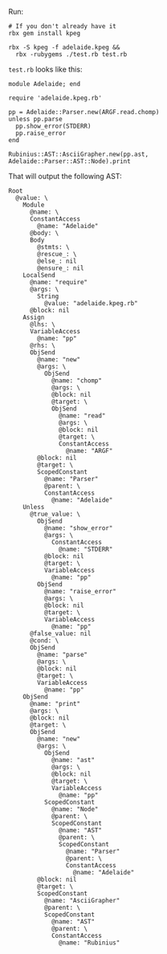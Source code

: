 
Run:

    # If you don't already have it
    rbx gem install kpeg

    rbx -S kpeg -f adelaide.kpeg &&
      rbx -rubygems ./test.rb test.rb


`test.rb` looks like this:

    module Adelaide; end
    
    require 'adelaide.kpeg.rb'
    
    pp = Adelaide::Parser.new(ARGF.read.chomp)
    unless pp.parse
      pp.show_error(STDERR)
      pp.raise_error
    end
    
    Rubinius::AST::AsciiGrapher.new(pp.ast, Adelaide::Parser::AST::Node).print


That will output the following AST:

    Root
      @value: \
        Module
          @name: \
          ConstantAccess
            @name: "Adelaide"
          @body: \
          Body
            @stmts: \
            @rescue_: \
            @else_: nil
            @ensure_: nil
        LocalSend
          @name: "require"
          @args: \
            String
              @value: "adelaide.kpeg.rb"
          @block: nil
        Assign
          @lhs: \
          VariableAccess
            @name: "pp"
          @rhs: \
          ObjSend
            @name: "new"
            @args: \
              ObjSend
                @name: "chomp"
                @args: \
                @block: nil
                @target: \
                ObjSend
                  @name: "read"
                  @args: \
                  @block: nil
                  @target: \
                  ConstantAccess
                    @name: "ARGF"
            @block: nil
            @target: \
            ScopedConstant
              @name: "Parser"
              @parent: \
              ConstantAccess
                @name: "Adelaide"
        Unless
          @true_value: \
            ObjSend
              @name: "show_error"
              @args: \
                ConstantAccess
                  @name: "STDERR"
              @block: nil
              @target: \
              VariableAccess
                @name: "pp"
            ObjSend
              @name: "raise_error"
              @args: \
              @block: nil
              @target: \
              VariableAccess
                @name: "pp"
          @false_value: nil
          @cond: \
          ObjSend
            @name: "parse"
            @args: \
            @block: nil
            @target: \
            VariableAccess
              @name: "pp"
        ObjSend
          @name: "print"
          @args: \
          @block: nil
          @target: \
          ObjSend
            @name: "new"
            @args: \
              ObjSend
                @name: "ast"
                @args: \
                @block: nil
                @target: \
                VariableAccess
                  @name: "pp"
              ScopedConstant
                @name: "Node"
                @parent: \
                ScopedConstant
                  @name: "AST"
                  @parent: \
                  ScopedConstant
                    @name: "Parser"
                    @parent: \
                    ConstantAccess
                      @name: "Adelaide"
            @block: nil
            @target: \
            ScopedConstant
              @name: "AsciiGrapher"
              @parent: \
              ScopedConstant
                @name: "AST"
                @parent: \
                ConstantAccess
                  @name: "Rubinius"

